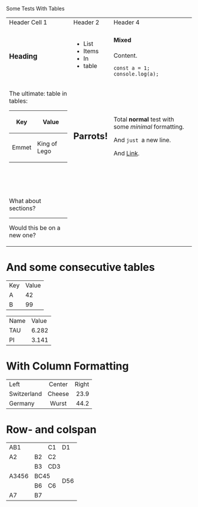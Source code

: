 Some Tests With Tables

<table>
  <tr>
    <td>Header Cell 1</td>
    <td>Header 2</td>
    <td>Header 4</td>
  </tr>
  <tr>
    <td><h3>Heading</h3></td>
    <td><ul> <li>List</li> <li>Items</li> <li>In</li> <li>table</li> </ul></td>
    <td><h4>Mixed</h4><p>Content.</p><pre><code>const a = 1;<br>console.log(a);<br></code></pre></td>
  </tr>
  <tr>
    <td><p>The ultimate: table in tables:</p><p></p><table> <thead> <tr> <th><p>Key</p></th> <th><p>Value</p></th> </tr> </thead> <tbody> <tr> <td><p>Emmet</p></td> <td><p>King of Lego</p></td> </tr> </tbody> </table><p><br> <br> </p></td>
    <td><h2>Parrots!</h2><p><img src="https://hlx.blob.core.windows.net/external/19c0cf25413106c81920d75078ee2ef30a55d52e7#image.jpeg?width=365&#x26;height=351" alt=""></p></td>
    <td><p>Total <strong>normal</strong> test with some <em>minimal</em> formatting.</p><p>And <code>just </code>a new line.</p><p>And <a href="https://www.adobe.com/">Link</a>.</p></td>
  </tr>
  <tr>
    <td><p>What about sections?</p><hr><p>Would this be on a new one?</p></td>
    <td></td>
    <td></td>
  </tr>
</table>

# And some consecutive tables

<table>
  <tr>
    <td>Key</td>
    <td>Value</td>
  </tr>
  <tr>
    <td>A</td>
    <td>42</td>
  </tr>
  <tr>
    <td>B</td>
    <td>99</td>
  </tr>
</table>

<table>
  <tr>
    <td>Name</td>
    <td>Value</td>
  </tr>
  <tr>
    <td>TAU</td>
    <td>6.282</td>
  </tr>
  <tr>
    <td>PI</td>
    <td>3.141</td>
  </tr>
</table>

# With Column Formatting

<table>
  <tr>
    <td>Left</td>
    <td align="center">Center</td>
    <td align="right">Right</td>
  </tr>
  <tr>
    <td>Switzerland</td>
    <td align="center">Cheese</td>
    <td align="right">23.9</td>
  </tr>
  <tr>
    <td>Germany</td>
    <td align="center">Wurst</td>
    <td align="right">44.2</td>
  </tr>
</table>

# Row- and colspan

<table>
  <tr>
    <td colspan="2">AB1</td>
    <td>C1</td>
    <td>D1</td>
  </tr>
  <tr>
    <td>A2</td>
    <td>B2</td>
    <td>C2</td>
  </tr>
  <tr>
    <td rowspan="4">A3456</td>
    <td>B3</td>
    <td colspan="2">CD3</td>
  </tr>
  <tr>
    <td colspan="2" rowspan="2">BC45</td>
  </tr>
  <tr>
    <td rowspan="2">D56</td>
  </tr>
  <tr>
    <td>B6</td>
    <td>C6</td>
  </tr>
  <tr>
    <td>A7</td>
    <td>B7</td>
  </tr>
</table>
